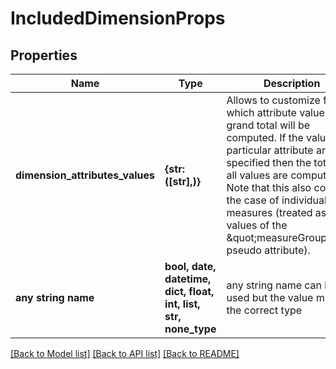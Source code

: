 # IncludedDimensionProps


## Properties
Name | Type | Description | Notes
------------ | ------------- | ------------- | -------------
**dimension_attributes_values** | **{str: ([str],)}** | Allows to customize for which attribute values the grand total will be computed. If the values for particular attribute are not specified then the totals for all values are computed. Note that this also covers the case of individual measures (treated as values of the \&quot;measureGroup\&quot; pseudo attribute). | 
**any string name** | **bool, date, datetime, dict, float, int, list, str, none_type** | any string name can be used but the value must be the correct type | [optional]

[[Back to Model list]](../README.md#documentation-for-models) [[Back to API list]](../README.md#documentation-for-api-endpoints) [[Back to README]](../README.md)


